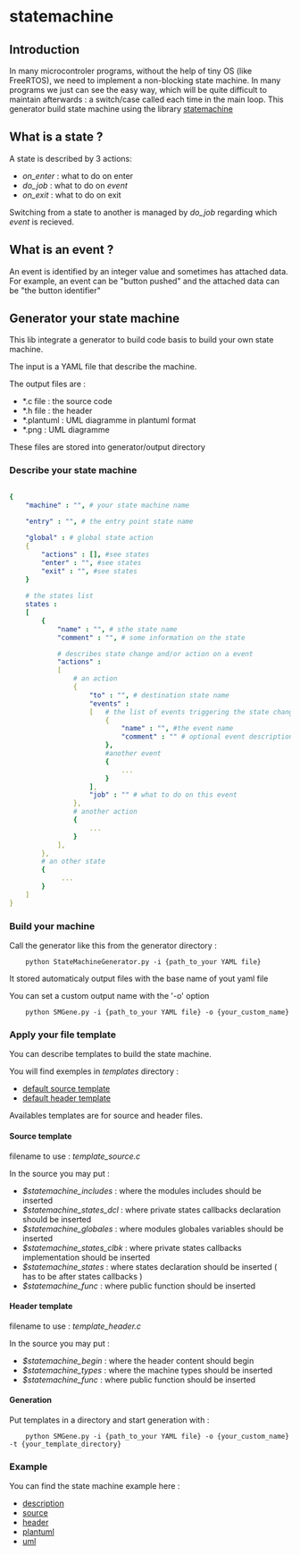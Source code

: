 # statemachine

## Introduction

In many microcontroler programs, without the help of tiny OS (like FreeRTOS), we need to implement a non-blocking state machine.
In many programs we just can see the easy way, which will be quite difficult to maintain afterwards : a switch/case called each time in the main loop.
This generator build state machine using the library [statemachine](https://github.com/technosvitman/statemachine)

## What is a state ?

A state is described by 3 actions: 

* *on_enter* : what to do on enter
* *do_job* : what to do on *event*
* *on_exit* : what to do on exit

Switching from a state to another is managed by *do_job* regarding which *event* is recieved. 

## What is an event ?

An event is identified by an integer value and sometimes has attached data.
For example, an event can be "button pushed" and the attached data can be "the button identifier"

## Generator your state machine

This lib integrate a generator to build code basis to build your own state machine.

The input is a YAML file that describe the machine.

The output files are : 

* *.c file : the source code 
* *.h file : the header
* *.plantuml : UML diagramme in plantuml format
* *.png : UML diagramme

These files are stored into generator/output directory

### Describe your state machine

```yaml

{
    "machine" : "", # your state machine name
    
    "entry" : "", # the entry point state name

    "global" : # global state action 
    {
        "actions" : [], #see states
        "enter" : "", #see states 
        "exit" : "", #see states
    }
    
    # the states list
    states : 
    [
        { 
            "name" : "", # sthe state name
            "comment" : "", # some information on the state

            # describes state change and/or action on a event
            "actions" : 
            [
                # an action
                { 
                    "to" : "", # destination state name
                    "events" : 
                    [   # the list of events triggering the state change
                        { 
                            "name" : "", #the event name
                            "comment" : "" # optional event description. You can set only one time the event comment
                        },
                        #another event
                        {
                            ...
                        }
                    ],
                    "job" : "" # what to do on this event
                },
                # another action
                {
                    ...
                }
            ],
        },
        # an other state
        {
             ...
        }
    ]
}

```


### Build your machine

Call the generator like this from the generator directory : 

```
    python StateMachineGenerator.py -i {path_to_your YAML file}
```

It stored automaticaly output files with the base name of yout yaml file

You can set a custom output name with the '-o' option

```
    python SMGene.py -i {path_to_your YAML file} -o {your_custom_name}
 ```

### Apply your file template

You can describe templates to build the state machine. 

You will find exemples in *templates* directory :
* [default source template](templates/template_source.c)
* [default header template](templates/template_header.h)

Availables templates are for source and header files.

#### Source template

filename to use : *template_source.c*

In the source you may put : 

* _$statemachine_includes_ : where the modules includes should be inserted
* _$statemachine_states_dcl_ : where private states callbacks declaration should be inserted
* _$statemachine_globales_ : where modules globales variables should be inserted
* _$statemachine_states_clbk_ : where private states callbacks implementation should be inserted
* _$statemachine_states_ : where states declaration should be inserted ( has to be after states callbacks )
* _$statemachine_func_ : where public function should be inserted

#### Header template

filename to use : *template_header.c*

In the source you may put : 

* _$statemachine_begin_ : where the header content should begin
* _$statemachine_types_ : where the machine types should be inserted
* _$statemachine_func_ : where public function should be inserted

#### Generation

Put templates in a directory and start generation with : 

```
    python SMGene.py -i {path_to_your YAML file} -o {your_custom_name} -t {your_template_directory}
 ```
  
### Example

You can find the state machine example here : 

* [description](machine_example.yml)
* [source](output/machine_example.c)
* [header](output/machine_example.h)
* [plantuml](output/machine_example.plantuml)
* [uml](output/machine_example.png)
  


